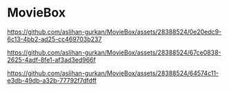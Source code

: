 # MovieBox

https://github.com/aslihan-gurkan/MovieBox/assets/28388524/0e20edc9-6c13-4bb2-ad25-cc469703b237



https://github.com/aslihan-gurkan/MovieBox/assets/28388524/67ce0838-2625-4adf-8fe1-af3ad3ed966f



https://github.com/aslihan-gurkan/MovieBox/assets/28388524/64574c11-e3db-49db-a32b-77792f7dfdff

